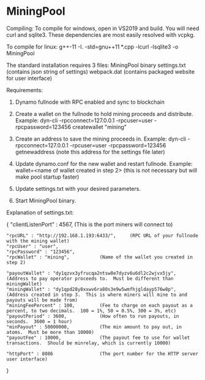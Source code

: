 # MiningPool

Compiling:
To compile for windows, open in VS2019 and build.  You will need curl and sqlite3.  These dependencies are most easily resolved with vcpkg.

To compile for linux:
g++-11 -I. -std=gnu++11 *.cpp -lcurl -lsqlite3 -o MiningPool

The standard installation requires 3 files:
MiningPool binary
settings.txt  (contains json string of settings)
webpack.dat   (contains packaged website for user interface)

Requirements:
1.  Dynamo fullnode with RPC enabled and sync to blockchain

2.  Create a wallet on the fullnode to hold mining proceeds and distribute.  Example:
dyn-cli -rpcconnect=127.0.0.1 -rpcuser=user -rpcpassword=123456 createwallet "mining"

3.  Create an address to save the mining proceeds in.  Example:
dyn-cli -rpcconnect=127.0.0.1 -rpcuser=user -rpcpassword=123456 getnewaddress
(note this address for the settings file later)

4.  Update dynamo.conf for the new wallet and restart fullnode.  Example:
wallet=<name of wallet created in step 2>
(this is not necessary but will make pool startup faster)

5.  Update settings.txt with your desired parameters.

6.  Start MiningPool binary.

Explanation of settings.txt:

{
	"clientListenPort" : 4567,        (This is the port miners will connect to)

	"rpcURL" : "http://192.168.1.193:6433/",     (RPC URL of your fullnode with the mining wallet)
	"rpcUser" : "user",
	"rpcPassword" : "123456",
	"rpcWallet" : "mining",           (Name of the wallet you created in step 2)

	"payoutWallet" : "dy1qzvx3yfrucqa2ntsw8e7dyzv6u6dl2c2wjvx5jy",      (Address to pay operator proceeds to.  Must be different than miningWallet)
	"miningWallet" : "dy1qpd28y8xxwv6ra80s3e9w5wmfhjgldayp576w8p",      (Address created in step 3.  This is where miners will mine to and payouts will be made from)
	"miningFeePercent" : 100,         (Fee to charge on each payout as a percent, to two decimals.  100 = 1%, 50 = 0.5%, 300 = 3%, etc)
	"payoutPeriod" : 3600,            (How often to run payouts, in seconds.  3600 = 1 hour)
	"minPayout" : 50000000,           (The min amount to pay out, in atoms.  Must be more than 10000)
	"payoutFee" : 10000,              (The payout fee to use for wallet transactions.  Should be minrelay, which is currently 10000)
	
	"httpPort" : 8086                 (The port number for the HTTP server user interface)
}
